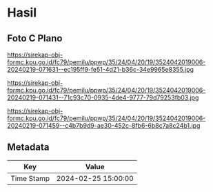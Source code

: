 # Hasil

## Foto C Plano

https://sirekap-obj-formc.kpu.go.id/fc79/pemilu/ppwp/35/24/04/20/19/3524042019006-20240219-071631--ec195ff9-fe51-4d21-b36c-34e9965e8355.jpg

https://sirekap-obj-formc.kpu.go.id/fc79/pemilu/ppwp/35/24/04/20/19/3524042019006-20240219-071431--71c93c70-0935-4de4-9777-79d79253fb03.jpg

https://sirekap-obj-formc.kpu.go.id/fc79/pemilu/ppwp/35/24/04/20/19/3524042019006-20240219-071459--c4b7b9d9-ae30-452c-8fb6-6b8c7a8c24b1.jpg


## Metadata

| Key        | Value               |
| ---------- | ------------------- |
| Time Stamp | 2024-02-25 15:00:00 |



